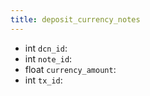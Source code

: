 ```yaml
---
title: deposit_currency_notes  
---
```


- <span class="type">int</span>  <span class="v-identifier">`dcn_id`</span>:
- <span class="type">int</span>  <span class="v-identifier">`note_id`</span>:
- <span class="type">float</span>  <span class="v-identifier">`currency_amount`</span>:
- <span class="type">int</span>  <span class="v-identifier">`tx_id`</span>:
